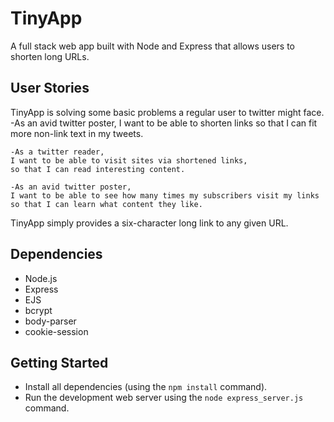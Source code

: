 # TinyApp


A full stack web app built with Node and Express that allows users to shorten long URLs.

## User Stories


TinyApp is solving some basic problems a regular user to twitter might face. 
	-As an avid twitter poster, 
	I want to be able to shorten links 
	so that I can fit more non-link text in my tweets.

	-As a twitter reader, 
	I want to be able to visit sites via shortened links, 
	so that I can read interesting content.

	-As an avid twitter poster, 
	I want to be able to see how many times my subscribers visit my links 
	so that I can learn what content they like.

TinyApp simply provides a six-character long link to any given URL.

## Dependencies

- Node.js
- Express
- EJS
- bcrypt
- body-parser
- cookie-session

## Getting Started

- Install all dependencies (using the `npm install` command).
- Run the development web server using the `node express_server.js` command. 